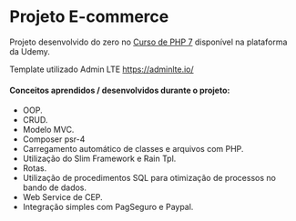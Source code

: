 # Projeto E-commerce

Projeto desenvolvido do zero no [Curso de PHP 7](https://www.udemy.com/curso-completo-de-php-7/) disponível na plataforma da Udemy.

Template utilizado Admin LTE https://adminlte.io/ 


#### Conceitos aprendidos / desenvolvidos durante o projeto:

* OOP.
* CRUD.
* Modelo MVC.
* Composer psr-4
* Carregamento automático de classes e arquivos com PHP.
* Utilização do Slim Framework e Rain Tpl.
* Rotas.
* Utilização de procedimentos SQL para otimização de processos no bando de dados.
* Web Service de CEP.
* Integração simples com PagSeguro e Paypal.
